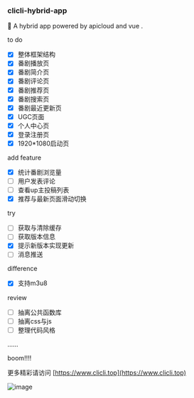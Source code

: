 ### clicli-hybrid-app
🍰 A hybrid app powered by apicloud and vue .

to do

- [x] 整体框架结构
- [x] 番剧播放页
- [x] 番剧简介页
- [x] 番剧评论页
- [x] 番剧推荐页
- [x] 番剧搜索页
- [x] 番剧最近更新页
- [x] UGC页面
- [x] 个人中心页
- [x] 登录注册页
- [x] 1920*1080启动页

add feature

- [x] 统计番剧浏览量
- [ ] 用户发表评论
- [ ] 查看up主投稿列表
- [x] 推荐与最新页面滑动切换

try

- [ ] 获取与清除缓存
- [ ] 获取版本信息
- [x] 提示新版本实现更新
- [ ] 消息推送

difference

- [x] 支持m3u8

review

- [ ] 抽离公共函数库
- [ ] 抽离css与js
- [ ] 整理代码风格

……

boom!!!!    

更多精彩请访问     [https://www.clicli.top](https://www.clicli.top)

![image](https://jwchan.cn/images/background_header.png)
